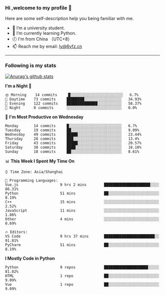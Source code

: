 ### Hi ,welcome to my profile 👋
Here are some self-description help you being familiar with me.
<!--
**liuyunfz/liuyunfz** is a ✨ _special_ ✨ repository because its `README.md` (this file) appears on your GitHub profile.
- 👯 I’m looking to collaborate on ...
- 🤔 I’m looking for help with ...
Here are some ideas to get you started:
-->
- 🏫 I’m a university student.
- 💪 I’m currently learning Python.
- 🕗 I'm from China （UTC+8）
- 📫 Reach me by email: [ly@6yfz.cn](mailto:ly@6yfz.cn)
  
---
### Following is my stats
  
[![Anurag's github stats](https://github-readme-stats.vercel.app/api?username=liuyunfz)](https://github.com/anuraghazra/github-readme-stats)
  
<!--START_SECTION:waka-->
**I'm a Night 🦉** 

```text
🌞 Morning    14 commits     █░░░░░░░░░░░░░░░░░░░░░░░░   6.7% 
🌆 Daytime    73 commits     ████████░░░░░░░░░░░░░░░░░   34.93% 
🌃 Evening    122 commits    ██████████████░░░░░░░░░░░   58.37% 
🌙 Night      0 commits      ░░░░░░░░░░░░░░░░░░░░░░░░░   0.0%

```
📅 **I'm Most Productive on Wednesday** 

```text
Monday       14 commits     █░░░░░░░░░░░░░░░░░░░░░░░░   6.7% 
Tuesday      19 commits     ██░░░░░░░░░░░░░░░░░░░░░░░   9.09% 
Wednesday    49 commits     █████░░░░░░░░░░░░░░░░░░░░   23.44% 
Thursday     28 commits     ███░░░░░░░░░░░░░░░░░░░░░░   13.4% 
Friday       43 commits     █████░░░░░░░░░░░░░░░░░░░░   20.57% 
Saturday     38 commits     ████░░░░░░░░░░░░░░░░░░░░░   18.18% 
Sunday       18 commits     ██░░░░░░░░░░░░░░░░░░░░░░░   8.61%

```


📊 **This Week I Spent My Time On** 

```text
⌚︎ Time Zone: Asia/Shanghai

💬 Programming Languages: 
Vue.js                   9 hrs 2 mins        █████████████████████░░░░   86.31% 
Python                   51 mins             ██░░░░░░░░░░░░░░░░░░░░░░░   8.19% 
C++                      15 mins             ░░░░░░░░░░░░░░░░░░░░░░░░░   2.52% 
JavaScript               11 mins             ░░░░░░░░░░░░░░░░░░░░░░░░░   1.86% 
Other                    4 mins              ░░░░░░░░░░░░░░░░░░░░░░░░░   0.69%

🔥 Editors: 
VS Code                  9 hrs 37 mins       ███████████████████████░░   91.81% 
PyCharm                  51 mins             ██░░░░░░░░░░░░░░░░░░░░░░░   8.19%

```

**I Mostly Code in Python** 

```text
Python                   9 repos             ████████████████████░░░░░   81.82% 
HTML                     1 repo              ██░░░░░░░░░░░░░░░░░░░░░░░   9.09% 
Vue                      1 repo              ██░░░░░░░░░░░░░░░░░░░░░░░   9.09%

```



<!--END_SECTION:waka-->
